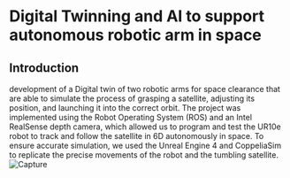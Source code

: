 # Digital Twinning and AI to support autonomous robotic arm in space

## Introduction

development of a Digital twin of two robotic arms for space clearance that are able to simulate the process of grasping a satellite, adjusting its position, and launching it into the correct orbit. The project was implemented using the Robot Operating System (ROS) and an Intel RealSense depth camera, which allowed us to program and test the UR10e robot to track and follow the satellite in 6D autonomously in space. To ensure accurate simulation, we used the Unreal Engine 4 and CoppeliaSim to replicate the precise movements of the robot and the tumbling satellite.
![Capture](https://user-images.githubusercontent.com/83095255/216526108-075e38f4-9f27-41e8-895d-e7c2841aac73.PNG)
